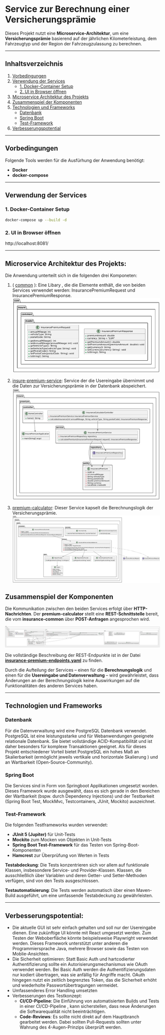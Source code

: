 # Service zur Berechnung einer Versicherungsprämie

Dieses Projekt nutzt eine **Microservice-Architektur**, um eine **Versicherungsprämie** basierend auf der jährlichen Kilometerleistung, dem Fahrzeugtyp und der Region der Fahrzeugzulassung zu berechnen.

---

## Inhaltsverzeichnis

1. [Vorbedingungen](#vorbedingungen)
2. [Verwendung der Services](#verwendung-der-services)
   - [1. Docker-Container Setup](#1-docker-container-setup)
   - [2. UI in Browser öffnen](#2-ui-in-browser-öffnen)
3. [Microservice Architektur des Projekts](#microservice-architektur-des-projekts)
4. [Zusammenspiel der Komponenten](#zusammenspiel-der-komponenten)
5. [Technologien und Frameworks](#technologien-und-frameworks)
   - [Datenbank](#datenbank)
   - [Spring Boot](#spring-boot)
   - [Test-Framework](#test-framework)
6. [Verbesserungspotential](#verbesserungspotential)

---

## Vorbedingungen

Folgende Tools werden für die Ausfürhung der Anwendung benötigt: 

- **Docker**
- **docker-compose**

---



## Verwendung der Services
### 1. Docker-Container Setup


```bash
docker-compose up --build -d
```

### 2. UI in Browser öffnen
http://localhost:8081/

---

## Microservice Architektur des Projekts: 

Die Anwendung unterteilt sich in die folgenden drei Komponeten:
 1. ( [common](./common) ): Eine Libary , die die Elemente enthält, die von beiden Services verwendet werden: InsurancePremiumRequest und InsurancePremiumResponse.
 ![insurance-common Klassendiagram](./classdiagrams/common.png)

 2. [insure-premium-service](./insure-premium-service): Service der die Usereingabe übernimmt und die Daten zur Versicherungsprämie in der Datenbank abspeichert.
 ![insure-premium-service Klassendiagram](./classdiagrams/insure-premium-class.png)

 3. [premium-calculator](./premium-calculator): Dieser Service kapselt die Berechnungslogik der Versicherungsprämie. 
![premium-calculator Klassendiagram](./classdiagrams/premium-calculator.png)


## Zusammenspiel der Komponenten

Die Kommunikation zwischen den beiden Services erfolgt über **HTTP-Nachrichten**. Der **premium-calculator** stellt eine **REST-Schnittstelle** bereit, die vom **insurance-common** über **POST-Anfragen** angesprochen wird.

![Architecture Diagram](./classdiagrams/architecture.png)

Die vollständige Beschreibung der REST-Endpunkte ist in der Datei [**insurance-premium-endpoints.yaml**](./insurance-premium-endpoints.yaml) zu finden.

Durch die Aufteilung der Services – einen für die **Berechnungslogik** und einen für die **Usereingabe und Datenverwaltung** – wird gewährleistet, dass Änderungen an der Berechnungslogik keine Auswirkungen auf die Funktionalitäten des anderen Services haben.

---

## Technologien und Frameworks

### Datenbank

Für die Datenverwaltung wird eine PostgreSQL Datenbank verwendet.
PostgreSQL ist eine leistungsstarke und für Webanwendungen geeignete relationale Datenbank. 
Sie bietet vollständige ACID-Kompatibilität und ist daher besonders für komplexe Transaktionen geeignet. 
Als für dieses Projekt entschiedener Vorteil bietet PostgreSQL ein hohes Maß an Skalierbarkeit (ermöglicht jeweils vertikale und horizontale Skalierung ) und an Wartbarkeit (Open-Source-Community).

### Spring Boot
Die Services sind in Form von Springboot Applikationen umgesetzt worden. Dieses Framework wurde ausgewählt, dass es sich gerade in den Bereichen der Wartbarkeit (bspw. durch Dependency Injections)
und der Testbarkeit (Spring Boot Test, MockMvc, Testcontainers, JUnit, Mockito) auszeichnet. 

### Test-Framework 
Die folgenden Testframeworks wurden verwendet:

* **JUnit 5 (Jupiter)** für Unit-Tests
* **Mockito** zum Mocken von Objekten in Unit-Tests
* **Spring Boot Test-Framework** für das Testen von Spring-Boot-Komponenten
* **Hamcrest** zur Überprüfung von Werten in Tests

**Testabdeckung**: 
Die Tests konzentrieren sich vor allem auf funktionale Klassen, insbesondere Service- und Provider-Klassen. Klassen, die ausschließlich über Variablen und deren Getter- und Setter-Methoden verfügen, sind von den Tests ausgeschlossen.

**Testautomatisierung**: 
Die Tests werden automatisch über einen Maven-Build ausgeführt, um eine umfassende Testabdeckung zu gewährleisten.


---
## Verbesserungspotential:

* Die aktuelle GUI ist sehr einfach gehalten und soll nur der Usereingabe dienen. Eine zukünftige UI könnte mit React umgesetzt werden. Zum Testen der Weboberfläche könnte beispielsweise Playwright verwendet werden. Dieses Framework unterstützt unter anderen die Programmiersprache Java, mehrere Browser sowie das Testen von Moblie-Ansichten.
* Die Sicherheit optimieren: Statt Basic Auth und hartcodierter Authentifizierung sollte ein Autorisierungsmechanismus wie OAuth verwendet werden. Bei Basic Auth werden die Authentifizierungsdaten nur kodiert übertragen, was sie anfällig für Angriffe macht. OAuth hingegen nutzt ein zeitlich begrenztes Token, das die Sicherheit erhöht und wiederholte Passwortübertragungen vermeidet.
* Umfassenderes Error Handling umsetzten
* Verbesserungen des Testkonzept:
	* **CI/CD-Pipeline**: 
  Die Einführung von automatisierten Builds und Tests  in einer CI/CD-Pipeline , kann sicherstellen, dass neue Änderungen die Softwarequalität nicht beeinträchtigen.
	* **Code-Reviews**: Es sollte nicht direkt auf dem Hauptbranch gearbeitet werden. Dabei sollten Pull-Requests sollten unter Wahrung des 4-Augen-Prinzips überprüft werden.
